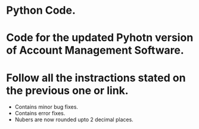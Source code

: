 # Python Code.
# Code for the updated Pyhotn version of Account Management Software.
# Follow all the instractions stated on the previous one or link.
- Contains minor bug fixes.
- Contains error fixes.
- Nubers are now rounded upto 2 decimal places.


